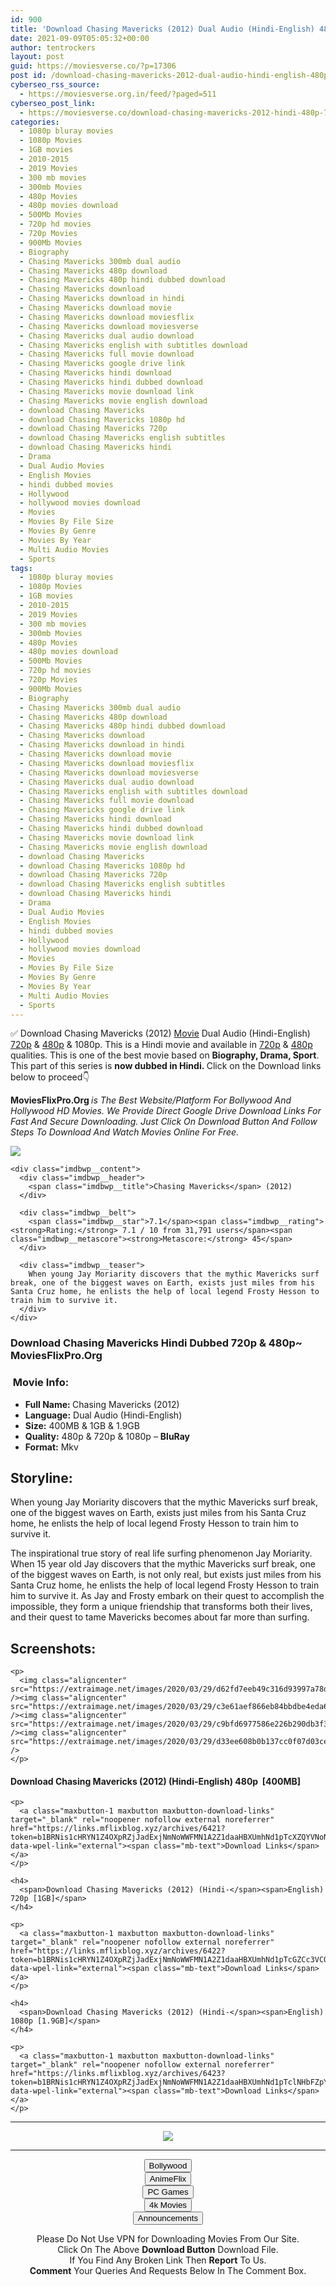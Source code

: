 ```yaml
---
id: 900
title: 'Download Chasing Mavericks (2012) Dual Audio (Hindi-English) 480p [400MB] || 720p [1GB] || 1080p [1.9GB]'
date: 2021-09-09T05:05:32+00:00
author: tentrockers
layout: post
guid: https://moviesverse.co/?p=17306
post id: /download-chasing-mavericks-2012-dual-audio-hindi-english-480p-400mb-720p-1gb-1080p-1-9gb/
cyberseo_rss_source:
  - https://moviesverse.org.in/feed/?paged=511
cyberseo_post_link:
  - https://moviesverse.co/download-chasing-mavericks-2012-hindi-480p-720p-1080p/
categories:
  - 1080p bluray movies
  - 1080p Movies
  - 1GB movies
  - 2010-2015
  - 2019 Movies
  - 300 mb movies
  - 300mb Movies
  - 480p Movies
  - 480p movies download
  - 500Mb Movies
  - 720p hd movies
  - 720p Movies
  - 900Mb Movies
  - Biography
  - Chasing Mavericks 300mb dual audio
  - Chasing Mavericks 480p download
  - Chasing Mavericks 480p hindi dubbed download
  - Chasing Mavericks download
  - Chasing Mavericks download in hindi
  - Chasing Mavericks download movie
  - Chasing Mavericks download moviesflix
  - Chasing Mavericks download moviesverse
  - Chasing Mavericks dual audio download
  - Chasing Mavericks english with subtitles download
  - Chasing Mavericks full movie download
  - Chasing Mavericks google drive link
  - Chasing Mavericks hindi download
  - Chasing Mavericks hindi dubbed download
  - Chasing Mavericks movie download link
  - Chasing Mavericks movie english download
  - download Chasing Mavericks
  - download Chasing Mavericks 1080p hd
  - download Chasing Mavericks 720p
  - download Chasing Mavericks english subtitles
  - download Chasing Mavericks hindi
  - Drama
  - Dual Audio Movies
  - English Movies
  - hindi dubbed movies
  - Hollywood
  - hollywood movies download
  - Movies
  - Movies By File Size
  - Movies By Genre
  - Movies By Year
  - Multi Audio Movies
  - Sports
tags:
  - 1080p bluray movies
  - 1080p Movies
  - 1GB movies
  - 2010-2015
  - 2019 Movies
  - 300 mb movies
  - 300mb Movies
  - 480p Movies
  - 480p movies download
  - 500Mb Movies
  - 720p hd movies
  - 720p Movies
  - 900Mb Movies
  - Biography
  - Chasing Mavericks 300mb dual audio
  - Chasing Mavericks 480p download
  - Chasing Mavericks 480p hindi dubbed download
  - Chasing Mavericks download
  - Chasing Mavericks download in hindi
  - Chasing Mavericks download movie
  - Chasing Mavericks download moviesflix
  - Chasing Mavericks download moviesverse
  - Chasing Mavericks dual audio download
  - Chasing Mavericks english with subtitles download
  - Chasing Mavericks full movie download
  - Chasing Mavericks google drive link
  - Chasing Mavericks hindi download
  - Chasing Mavericks hindi dubbed download
  - Chasing Mavericks movie download link
  - Chasing Mavericks movie english download
  - download Chasing Mavericks
  - download Chasing Mavericks 1080p hd
  - download Chasing Mavericks 720p
  - download Chasing Mavericks english subtitles
  - download Chasing Mavericks hindi
  - Drama
  - Dual Audio Movies
  - English Movies
  - hindi dubbed movies
  - Hollywood
  - hollywood movies download
  - Movies
  - Movies By File Size
  - Movies By Genre
  - Movies By Year
  - Multi Audio Movies
  - Sports
---
```

<div class="thecontent clearfix">
  <p>
    ✅ Download Chasing Mavericks (2012) <a href="https://moviesverse.co/category/movies/" data-wpel-link="internal">Movie</a> Dual Audio (Hindi-English) <a href="https://moviesverse.co/720p-movies/" data-wpel-link="internal">720p</a>&nbsp;&&nbsp;<a href="https://moviesverse.co/480p-movies/" data-wpel-link="internal">480p</a> & 1080p. This is a Hindi movie and available in <a href="https://moviesverse.co/720p-movies/" data-wpel-link="internal">720p</a>&nbsp;&&nbsp;<a href="https://moviesverse.co/480p-movies/" data-wpel-link="internal">480p</a> qualities. This is one of the best movie based on <strong>Biography, Drama, Sport</strong>. This part of this series is <strong>now dubbed in <span>Hindi.&nbsp;</span></strong><span>Click on the Download links below to proceed👇</span>
  </p>
  
  <p>
    <strong><span>MoviesFlixPro.Org&nbsp;</span></strong><em>is The Best Website/Platform For Bollywood And Hollywood HD Movies. We Provide Direct Google Drive Download Links For Fast And Secure Downloading. Just Click On Download Button And Follow Steps To&nbsp;Download And Watch Movies Online For Free.</em>
  </p>
  
  <div class="imdbwp imdbwp--movie dark">
    <div class="imdbwp__thumb">
      <a class="imdbwp__link" target="_blank" title="Chasing Mavericks" href="https://www.imdb.com/title/tt1629757/" rel="nofollow external noopener noreferrer" data-wpel-link="external"><img class="imdbwp__img" src="https://m.media-amazon.com/images/M/MV5BMzc5MTU5MTk2OF5BMl5BanBnXkFtZTcwMzg3NjcxOA@@._V1_SX300.jpg" /></a>
    </div>
    
    <div class="imdbwp__content">
      <div class="imdbwp__header">
        <span class="imdbwp__title">Chasing Mavericks</span> (2012)
      </div>
      
      <div class="imdbwp__belt">
        <span class="imdbwp__star">7.1</span><span class="imdbwp__rating"><strong>Rating:</strong> 7.1 / 10 from 31,791 users</span><span class="imdbwp__metascore"><strong>Metascore:</strong> 45</span>
      </div>
      
      <div class="imdbwp__teaser">
        When young Jay Moriarity discovers that the mythic Mavericks surf break, one of the biggest waves on Earth, exists just miles from his Santa Cruz home, he enlists the help of local legend Frosty Hesson to train him to survive it.
      </div>
    </div>
  </div>
  
  <h3>
    <span>Download Chasing Mavericks Hindi Dubbed 720p & 480p~ MoviesFlixPro.Org</span>
  </h3>
  
  <h3>
    <span>&nbsp;Movie Info:&nbsp;</span>
  </h3>
  
  <ul>
    <li>
      <strong>Full Name: </strong>Chasing Mavericks (2012)
    </li>
    <li>
      <strong>Language:</strong> Dual Audio (Hindi-English)
    </li>
    <li>
      <strong>Size:</strong> 400MB & 1GB & 1.9GB
    </li>
    <li>
      <strong>Quality:</strong> 480p & 720p & 1080p – <span><strong>BluRay</strong></span>
    </li>
    <li>
      <strong>Format:</strong>&nbsp;Mkv
    </li>
  </ul>
  
  <h2>
    <span>Storyline:</span>
  </h2>
  
  <p>
    When young Jay Moriarity discovers that the mythic Mavericks surf break, one of the biggest waves on Earth, exists just miles from his Santa Cruz home, he enlists the help of local legend Frosty Hesson to train him to survive it.
  </p>
  
  <div>
    The inspirational true story of real life surfing phenomenon Jay Moriarity. When 15 year old Jay discovers that the mythic Mavericks surf break, one of the biggest waves on Earth, is not only real, but exists just miles from his Santa Cruz home, he enlists the help of local legend Frosty Hesson to train him to survive it. As Jay and Frosty embark on their quest to accomplish the impossible, they form a unique friendship that transforms both their lives, and their quest to tame Mavericks becomes about far more than surfing.
  </div>
  
  <div class="summary_text">
    <h2>
      <span>Screenshots:</span>
    </h2>
    
    <p>
      <img class="aligncenter" src="https://extraimage.net/images/2020/03/29/d62fd7eeb49c316d93997a78d449c732.jpg" /><img class="aligncenter" src="https://extraimage.net/images/2020/03/29/c3e61aef866eb84bbdbe4eda60302905.jpg" /><img class="aligncenter" src="https://extraimage.net/images/2020/03/29/c9bfd6977586e226b290db3f35a18940.jpg" /><img class="aligncenter" src="https://extraimage.net/images/2020/03/29/d33ee608b0b137cc0f07d03ce197ca76.jpg" />
    </p>
  </div>
  
  <div class="inline canwrap">
    <h4>
      <span>Download Chasing Mavericks (2012) (Hindi-English) </span><span>480p&nbsp; [400MB]</span>
    </h4>
    
    <p>
      <a class="maxbutton-1 maxbutton maxbutton-download-links" target="_blank" rel="noopener nofollow external noreferrer" href="https://links.mflixblog.xyz/archives/6421?token=b1BRNis1cHRYN1Z4OXpRZjJadExjNmNoWWFMN1A2Z1daaHBXUmhNd1pTcXZQYVNoN3NDSHFOL3V0MEs5dVlyZg" data-wpel-link="external"><span class="mb-text">Download Links</span></a>
    </p>
    
    <h4>
      <span>Download Chasing Mavericks (2012) (Hindi-</span><span>English) 720p [1GB]</span>
    </h4>
    
    <p>
      <a class="maxbutton-1 maxbutton maxbutton-download-links" target="_blank" rel="noopener nofollow external noreferrer" href="https://links.mflixblog.xyz/archives/6422?token=b1BRNis1cHRYN1Z4OXpRZjJadExjNmNoWWFMN1A2Z1daaHBXUmhNd1pTcGZCc3VCQUN5U0ZZSU9kTTFXZ2krQQ" data-wpel-link="external"><span class="mb-text">Download Links</span></a>
    </p>
    
    <h4>
      <span>Download Chasing Mavericks (2012) (Hindi-</span><span>English) 1080p [1.9GB]</span>
    </h4>
    
    <p>
      <a class="maxbutton-1 maxbutton maxbutton-download-links" target="_blank" rel="noopener nofollow external noreferrer" href="https://links.mflixblog.xyz/archives/6423?token=b1BRNis1cHRYN1Z4OXpRZjJadExjNmNoWWFMN1A2Z1daaHBXUmhNd1pTclNHbFZpYndycjBISDAzeUk4WWZPOQ" data-wpel-link="external"><span class="mb-text">Download Links</span></a>
    </p>
  </div>
</div>

<center>
  </p> 
  
  <hr />
  
  <p>
    <a href="http://gdrivepro.xyz/join.php" data-wpel-link="external" target="_blank" rel="nofollow external noopener noreferrer"><img src="https://i.imgur.com/FhMdWdW.png" /></a>
  </p>
  
  <hr />
  
  <p>
    <a href="https://dogemovies.xyz" target="_blank" data-wpel-link="external" rel="nofollow external noopener noreferrer"><button class="button button5">Bollywood</button></a><br /> <a href="https://animeflix.in" target="_blank" data-wpel-link="external" rel="nofollow external noopener noreferrer"><button class="button button5">AnimeFlix</button></a><br /> <a href="https://gamesflix.net/" target="_blank" data-wpel-link="external" rel="nofollow external noopener noreferrer"><button class="button button5">PC Games</button></a><br /> <a href="https://uhdmovies.in" target="_blank" data-wpel-link="external" rel="nofollow external noopener noreferrer"><button class="button button5">4k Movies</button></a><br /> <a href="https://moviesverse.co/announcements/" target="_blank" data-wpel-link="internal" rel="noopener"><button class="button button5">Announcements</button></a>
  </p>
  
  <div class="alert alert-danger">
    Please Do Not Use VPN for Downloading Movies From Our Site.
  </div>
  
  <div class="alert alert-success">
    Click On The Above <strong>Download Button</strong> Download File.
  </div>
  
  <div class="alert alert-warning">
    If You Find Any Broken Link Then <strong>Report</strong> To Us.
  </div>
  
  <div class="alert alert-info">
    <strong>Comment</strong> Your Queries And Requests Below In The Comment Box.
  </div>
  
  <p>
    </center>
  </p>